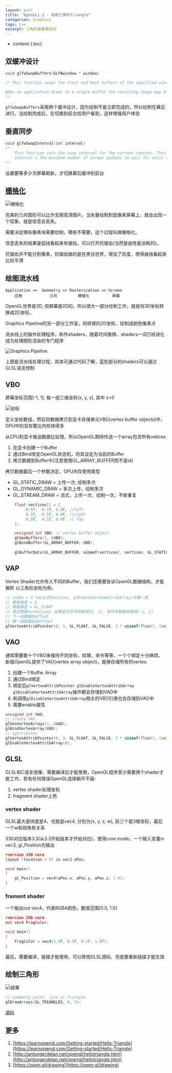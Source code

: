 ```yaml
---
layout: post
title: "OpenGL1.2 - 绘制三角形Triangle"
categories: Graphics
tags: C++
excerpt: 三角形是最稳定的
---
```


* content
{:toc}

## 双缓冲设计

```cpp
void glfwSwapBuffers(GLFWwindow * window)

/* This function swaps the front and back buffers of the specified window. If the swap interval is greater than zero, the GPU driver waits the specified number of screen updates before swapping the buffers.

When an application draws in a single buffer the resulting image may display flickering issues. This is because the resulting output image is not drawn in an instant, but drawn pixel by pixel and usually from left to right and top to bottom. Because this image is not displayed at an instant to the user while still being rendered to, the result may contain artifacts. To circumvent these issues, windowing applications apply a double buffer for rendering. The front buffer contains the final output image that is shown at the screen, while all the rendering commands draw to the back buffer. As soon as all the rendering commands are finished we swap the back buffer to the front buffer so the image can be displayed without still being rendered to, removing all the aforementioned artifacts.
*/
```

`glfwSwapBuffers`采用两个缓冲设计，因为绘制不是立即完成的，所以绘制在幕后进行，当绘制完成后，在切换到前台给用户看到，这样增强用户体验

## 垂直同步

```cpp
void glfwSwapInterval(int interval) 
/* 
    This function sets the swap interval for the current context, This is sometimes called 'vertical synchronization', 'vertical retrace synchronization' or 'vsync', 
    interval = The minimum number of screen updates to wait for until the buffers are swapped by glfwSwapBuffers 
*/
```

设置要等多少次屏幕刷新，才切换幕后缓冲到前台

## [栅格化](https://en.wikipedia.org/wiki/Rasterisation)

![栅格化]({{site.static}}/images/opengl-top-left-triangle-rasterization-rule.gif)

完美的几何图形可以比作无限高清图片，当矢量绘制到低像素屏幕上，就会出现一个现象，就是信息会丢失。

需要决定哪些像素块需要绘制，哪些不需要，这个过程叫做栅格化。

信息丢失的结果是弧线看起来有锯齿，可以打开抗锯齿(当然是由性能消耗的)。

抗锯齿并不能分割像素，抗锯齿做的是在黑白世界，增加了灰度，使得曲线看起来比较平滑

## 绘图流水线

```
Application =>  Geometry => Rasterization => Screen
    应用            几何         栅格化          屏幕
```

OpenGL世界是3D, 但屏幕是2D的，所以很大一部分绘制工作，就是将3D坐标转换成2D坐标。

Graphics Pipeline的另一部分工作室，将转换的2D坐标，绘制成颜色像素点

流水线上的操作处理程序，称作shaders，随着时间推移，shaders一词已经进化成为处理图形渲染的专门程序

![Graphics Pipeline]({{site.static}}/images/opengl-graphics-pipeline.png)

上图是流水线处理过程，具体可通过代码了解，蓝色部分的shaders可以通过GLSL语言控制

## VBO

屏幕坐标范围[-1, 1], 每一组三维坐标(x, y, z), 其中 z=0

![坐标]({{site.static}}/images/opengl-triangle-vertex-buffer.png)

定义坐标数组，然后将数据拷贝到显卡存储单元VBO(vertex buffer objects)中，GPU中的显存要比内存快得多

从CPU到显卡推送数据比较慢，所以OpenGL期待传送一个array包含所有vetices

1. 在显卡创建一个Buffer
2. 通过Bind改变OpenGL状态机，将其设定为当前的Buffer
3. 拷贝数据到Buffer中(注意使用GL_ARRAY_BUFFER而不是id)

拷贝数据最后一个参数决定，GPU内存使用类型
* GL_STATIC_DRAW = 上传一次, 绘制多次
* GL_DYNAMIC_DRAW = 多次上传，绘制多次
* GL_STREAM_DRAW = 流式，上传一次，绘制一次，不断重复

```cpp
    float vertices[] = {
        -0.5f, -0.5f, 0.0f, //left
         0.5f, -0.5f, 0.0f, //right
         0.0f,  0.5f, 0.0f  // top
    };

    unsigned int VBO; // vertex buffer object
    glGenBuffers(1, &VBO);
    glBindBuffer(GL_ARRAY_BUFFER, VBO);
    
    glBufferData(GL_ARRAY_BUFFER, sizeof(vertices), vertices, GL_STATIC_DRAW);
```

## VAP

Vertex Shader允许传入不同的Buffer，我们还需要告诉OpenGL数据结构，才能解析
以三角形坐标为例，

```cpp
// index = 0 (GLSL的location, glEnableVertexAttribArray)中需一致
// 数据维度 = 3
// 数据类型 = GL_FLOAT
// 是否需要normalized，如果是无符号转换成[0, 1], 有符号数据转换成[-1, 1]
// 下一组数据的offset
// 第一组数据起始offset
glVertexAttribPointer(0, 3, GL_FLOAT, GL_FALSE, 3 * sizeof(float), (void*)0);
```

## VAO

通常需要数十个VBO来维持不同坐标，纹理，命令等等，一个个绑定十分麻烦。
新版OpenGL提供了VAO(vertex array object)，能够存储所有的vertex.

1. 创建一个Buffer Array
2. 通过Bind绑定
3. 绑定后`glVertexAttribPointer glEnableVertexAttribArray glDisableVertexAttribArray`操作都会存储到VAO中
4. 和调用`glDisableVertexAttribArray`相关的VBO引用也会存储到VAO中
5. 需要enable属性

```cpp
unsigned int VAO;
// create VAO
glGenVertexArrays(1, &VAO);
glBindVertexArray(VAO);
// agttributes
glVertexAttribPointer(0, 3, GL_FLOAT, GL_FALSE, 3 * sizeof(float), (void*)0);
glEnableVertexAttribArray(0);
```

## GLSL

GLSL和C语言很像，需要编译后才能使用，OpenGL程序至少需要两个shader才能工作，若有任何错误OpenGL选择躺平不画:

1. vertex shader处理坐标
2. fragment shader上色

### vertex shader

GLSL最大是纬度是4，也就是vec4, 分别为(x, y, z, w), 前三个是3维坐标，最后一个w和视角有关系

330对应版本3.3(从3.3开始版本才开始对应)，使用core mode，一个输入变量in vec3, gl_Position为输出

```cpp
#version 330 core
layout (location = 0) in vec3 aPos;

void main()
{
    gl_Position = vec4(aPos.x, aPos.y, aPos.z, 1.0);
}
```

### frament shader

一个输出out vec4，代表RGBA颜色，数值范围[0.0, 1.0]

```cpp
#version 330 core
out vec4 FragColor;

void main()
{
    FragColor = vec4(1.0f, 0.5f, 0.2f, 1.0f);
} 
```

最后，需要编译，链接才能使用，可以修改DLSL源码，但是要重新链接才能生效

## 绘制三角形

![结果]({{site.static}}/images/opengl-lesson-02-result.png)

```cpp
// commonly point, line or triangle
glDrawArrays(GL_TRIANGLES, 0, 3);
```

[源码](https://github.com/geemaple/learning/blob/main/learn_opengl/learn_opengl/lesson/lesson_02_triangle.cpp)

## 更多

1. [https://learnopengl.com/Getting-started/Hello-Triangle](https://learnopengl.com/Getting-started/Hello-Triangle)
2. [http://antongerdelan.net/opengl/hellotriangle.html](http://antongerdelan.net/opengl/hellotriangle.html)
3. [https://open.gl/drawing](https://open.gl/drawing)
